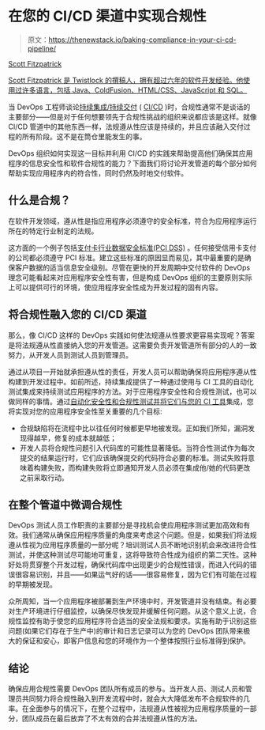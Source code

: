 # 在您的 CI/CD 渠道中实现合规性

> 原文：<https://thenewstack.io/baking-compliance-in-your-ci-cd-pipeline/>

[](https://www.paloaltonetworks.com/prisma/cloud)

[Scott Fitzpatrick](https://www.paloaltonetworks.com/prisma/cloud)

[Scott Fitzpatrick 是 Twistlock 的撰稿人，拥有超过六年的软件开发经验。他使用过许多语言，包括 Java、ColdFusion、HTML/CSS、JavaScript 和 SQL。](https://www.paloaltonetworks.com/prisma/cloud)

[](https://www.paloaltonetworks.com/prisma/cloud)[](https://www.paloaltonetworks.com/prisma/cloud)

当 DevOps 工程师谈论[持续集成/持续交付](https://thenewstack.io/category/ci-cd/) ( [CI/CD](https://www.twistlock.com/platform/continuous-integration-tools/) )时，合规性通常不是谈话的主要部分——但是对于任何想要领先于合规性挑战的组织来说都应该是这样。就像 CI/CD 管道中的其他东西一样，法规遵从性应该是持续的，并且应该融入交付过程的所有阶段。这不是在筒仓里能发生的事。

DevOps 组织如何实现这一目标并利用 CI/CD 的实践来帮助提高他们确保其应用程序的信息安全性和软件合规性的能力？下面我们将讨论开发管道的每个部分如何帮助实现应用程序内的符合性，同时仍然及时地交付软件。

## 什么是合规？

在软件开发领域，遵从性是指应用程序必须遵守的安全标准，符合为应用程序运行所在的特定行业制定的法规。

这方面的一个例子包括[支付卡行业数据安全标准(PCI DSS)](https://en.wikipedia.org/wiki/Payment_Card_Industry_Data_Security_Standard) 。任何接受信用卡支付的公司都必须遵守 PCI 标准。建立这些标准的原因显而易见，其中最重要的是确保客户数据的适当信息安全级别。尽管在更快的开发周期中交付软件的 DevOps 理念可能看起来对应用程序安全性有害，但是构成 DevOps 组织的主要原则实际上可以提供可行的环境，使应用程序安全性成为开发过程的固有内容。

## 将合规性融入您的 CI/CD 渠道

那么，像 CI/CD 这样的 DevOps 实践如何使法规遵从性要求更容易实现呢？答案是将法规遵从性直接纳入您的开发管道。这需要负责开发管道所有部分的人的一致努力，从开发人员到测试人员到管理员。

通过从项目一开始就承担遵从性的责任，开发人员可以帮助确保将应用程序遵从性构建到开发过程中。如前所述，持续集成提供了一种通过使用与 CI 工具的自动化测试集成来持续测试应用程序的方法。对于应用程序安全性和合规性测试，也可以做同样的事情。通过[自动化安全性和合规性测试并将它们与您的 CI 工具](https://www.twistlock.com/platform/continuous-integration-tools/)集成，您将实现对您的应用程序安全性至关重要的几个目标:

*   合规缺陷将在流程中比以往任何时候都更早地被发现。正如我们所知，漏洞发现得越早，修复的成本就越低；
*   开发人员将合规性问题引入代码库的可能性显著降低。当符合性测试作为每次提交的结果运行时，它们应该确保提交的代码符合必要的标准。测试失败将意味着构建失败，而构建失败将立即通知开发人员必须在集成他/她的代码更改之前采取行动。

## 在整个管道中微调合规性

DevOps 测试人员工作职责的主要部分是寻找机会使应用程序测试更加高效和有效。我们通常从确保应用程序质量的角度来考虑这个问题。但是，如果我们将法规遵从性视为应用程序质量的一部分呢？培训测试人员不断地识别机会来改进符合性测试，并使这种测试尽可能地可重复，这将导致符合性成为组织的第二天性。这种好处将贯穿整个开发过程，确保代码库中出现更少的合规性错误，而进入代码的错误很容易识别，并且——如果运气好的话——很容易修复，因为它们有可能在过程的早期被发现。

众所周知，当一个应用程序被部署到生产环境中时，开发管道并没有结束。有必要对生产环境进行仔细监控，以确保尽快发现并缓解任何问题。从这个意义上说，合规性监控有助于使您的应用程序符合适当的安全法规和要求。实施有助于识别这些问题(如果它们存在于生产中)的审计和日志记录可以为您的 DevOps 团队带来极大的保证和安心，即客户信息和您的环境作为一个整体按照行业标准得到保护。

## 结论

确保应用合规性需要 DevOps 团队所有成员的参与。当开发人员、测试人员和管理员共同努力将合规性融入到开发流程中时，就会大大降低发布不合规软件的几率。在全面参与的情况下，在整个过程中，法规遵从性被视为应用程序质量的一部分，团队成员在最后放弃了不太有效的合并法规遵从性的方法。

<svg xmlns:xlink="http://www.w3.org/1999/xlink" viewBox="0 0 68 31" version="1.1"><title>Group</title> <desc>Created with Sketch.</desc></svg>